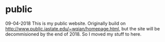 # public

09-04-2018
This is my public website. Originally build on http://www.public.iastate.edu/~wqian/homepage.html,
but the site will be decommisioned by the end of 2018. So I moved my stuff to here.
